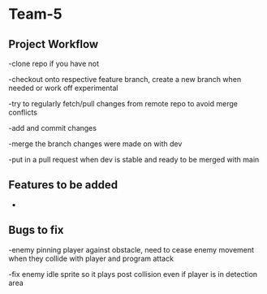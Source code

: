# Team-5
## Project Workflow
-clone repo if you have not

-checkout onto respective feature branch, create a new branch when needed or work off experimental

-try to regularly fetch/pull changes from remote repo to avoid merge conflicts

-add and commit changes 

-merge the branch changes were made on with dev

-put in a pull request when dev is stable and ready to be merged with main
## Features to be added
-
## Bugs to fix
-enemy pinning player against obstacle, need to cease enemy movement when they collide with player and program attack

-fix enemy idle sprite so it plays post collision even if player is in detection area 
